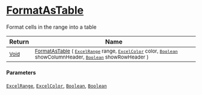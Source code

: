# [FormatAsTable](./ExcelHelper-100664030.md)

Format cells in the range into a table

| Return | Name | 
| --- | --- | 
| <sub>[Void](https://docs.microsoft.com/en-us/dotnet/api/System.Void)</sub>| <sub>[FormatAsTable](./ExcelHelper-100664030.md) ( [`ExcelRange`](./ExcelHelper-100664030.md) range, [`ExcelColor`](./../Excel/ExcelColor.md) color, [`Boolean`](https://docs.microsoft.com/en-us/dotnet/api/System.Boolean) showColumnHeader, [`Boolean`](https://docs.microsoft.com/en-us/dotnet/api/System.Boolean) showRowHeader )</sub>| <br>


#### Parameters
[`ExcelRange`](./ExcelHelper-100664030.md), [`ExcelColor`](./../Excel/ExcelColor.md), [`Boolean`](https://docs.microsoft.com/en-us/dotnet/api/System.Boolean), [`Boolean`](https://docs.microsoft.com/en-us/dotnet/api/System.Boolean)